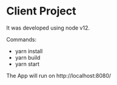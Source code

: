 # Client Project
It was developed using node v12. 

Commands:

* yarn install
* yarn build 
* yarn start

The App will run on http://localhost:8080/
